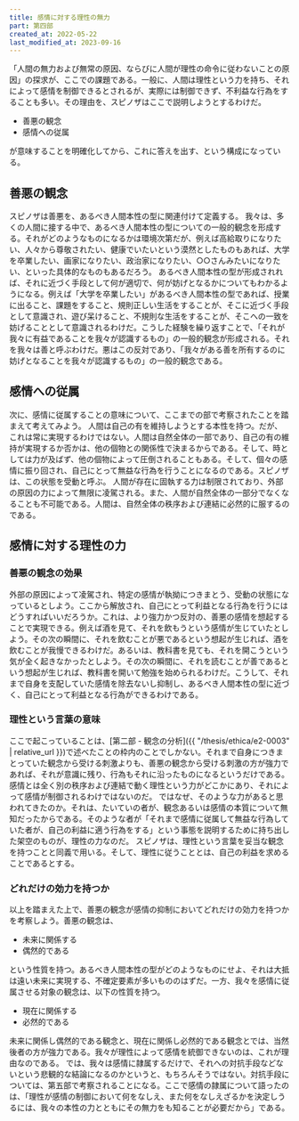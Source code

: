```yaml
---
title: 感情に対する理性の無力
part: 第四部
created_at: 2022-05-22
last_modified_at: 2023-09-16
---
```


「人間の無力および無常の原因、ならびに人間が理性の命令に従わないことの原因」の探求が、ここでの課題である。一般に、人間は理性という力を持ち、それによって感情を制御できるとされるが、実際には制御できず、不利益な行為をすることも多い。その理由を、スピノザはここで説明しようとするわけだ。

- 善悪の観念
- 感情への従属

が意味することを明確化してから、これに答えを出す、という構成になっている。

## 善悪の観念

スピノザは善悪を、あるべき人間本性の型に関連付けて定義する。
我々は、多くの人間に接する中で、あるべき人間本性の型についての一般的観念を形成する。それがどのようなものになるかは環境次第だが、例えば高給取りになりたい、人々から尊敬されたい、健康でいたいという漠然としたものもあれば、大学を卒業したい、画家になりたい、政治家になりたい、○○さんみたいになりたい、といった具体的なものもあるだろう。
あるべき人間本性の型が形成されれば、それに近づく手段として何が適切で、何が妨げとなるかについてもわかるようになる。例えば「大学を卒業したい」があるべき人間本性の型であれば、授業に出ること、課題をすること、規則正しい生活をすることが、そこに近づく手段として意識され、遊び呆けること、不規則な生活をすることが、そこへの一致を妨げることとして意識されるわけだ。こうした経験を繰り返すことで、「それが我々に有益であることを我々が認識するもの」の一般的観念が形成される。それを我々は善と呼ぶわけだ。悪はこの反対であり、「我々がある善を所有するのに妨げとなることを我々が認識するもの」の一般的観念である。

## 感情への従属

次に、感情に従属することの意味について、ここまでの部で考察されたことを踏まえて考えてみよう。
人間は自己の有を維持しようとする本性を持つ。だが、これは常に実現するわけではない。人間は自然全体の一部であり、自己の有の維持が実現するか否かは、他の個物との関係性で決まるからである。そして、時としては力が及ばず、他の個物によって圧倒されることもある。そして、個々の感情に振り回され、自己にとって無益な行為を行うことになるのである。スピノザは、この状態を受動と呼ぶ。
人間が存在に固執する力は制限されており、外部の原因の力によって無限に凌駕される。また、人間が自然全体の一部分でなくなることも不可能である。人間は、自然全体の秩序および連結に必然的に服するのである。

## 感情に対する理性の力

### 善悪の観念の効果

外部の原因によって凌駕され、特定の感情が執拗につきまとう、受動の状態になっているとしよう。ここから解放され、自己にとって利益となる行為を行うにはどうすればいいだろうか。これは、より強力かつ反対の、善悪の感情を想起することで実現できる。例えば酒を見て、それを飲もうという感情が生じていたとしよう。その次の瞬間に、それを飲むことが悪であるという想起が生じれば、酒を飲むことが我慢できるわけだ。あるいは、教科書を見ても、それを開こうという気が全く起きなかったとしよう。その次の瞬間に、それを読むことが善であるという想起が生じれば、教科書を開いて勉強を始められるわけだ。こうして、それまで自身を支配していた感情を除去ないし抑制し、あるべき人間本性の型に近づく、自己にとって利益となる行為ができるわけである。

### 理性という言葉の意味

ここで起こっていることは、[第二部 - 観念の分析]({{ "/thesis/ethica/e2-0003" | relative_url }})で述べたことの枠内のことでしかない。それまで自身につきまとっていた観念から受ける刺激よりも、善悪の観念から受ける刺激の方が強力であれば、それが意識に残り、行為もそれに沿ったものになるというだけである。感情とは全く別の秩序および連結で動く理性という力がどこかにあり、それによって感情が制御されるわけではないのだ。
ではなぜ、そのような力があると思われてきたのか。それは、たいていの者が、観念あるいは感情の本質について無知だったからである。そのような者が「それまで感情に従属して無益な行為していた者が、自己の利益に適う行為をする」という事態を説明するために持ち出した架空のものが、理性の力なのだ。
スピノザは、理性という言葉を妥当な観念を持つことと同義で用いる。そして、理性に従うこととは、自己の利益を求めることであるとする。

### どれだけの効力を持つか

以上を踏まえた上で、善悪の観念が感情の抑制においてどれだけの効力を持つかを考察しよう。善悪の観念は、

- 未来に関係する
- 偶然的である

という性質を持つ。あるべき人間本性の型がどのようなものにせよ、それは大抵は遠い未来に実現する、不確定要素が多いもののはずだ。一方、我々を感情に従属させる対象の観念は、以下の性質を持つ。

- 現在に関係する
- 必然的である

未来に関係し偶然的である観念と、現在に関係し必然的である観念とでは、当然後者の方が強力である。我々が理性によって感情を統御できないのは、これが理由なのである。
では、我々は感情に隷属するだけで、それへの対抗手段などないという悲観的な結論になるのかというと、もちろんそうではない。対抗手段については、第五部で考察されることになる。ここで感情の隷属について語ったのは、「理性が感情の制御において何をなしえ、また何をなしえざるかを決定しうるには、我々の本性の力とともにその無力をも知ることが必要だから」である。
